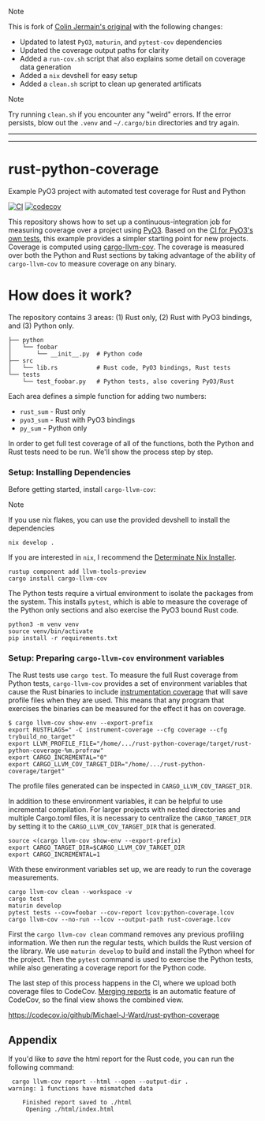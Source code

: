 
> [!NOTE]
> This is fork of [Colin Jermain's original](https://github.com/cjermain/rust-python-coverage) with the following changes:
> - Updated to latest `PyO3`, `maturin`, and `pytest-cov` dependencies
> - Updated the coverage output paths for clarity
> - Added a `run-cov.sh` script that also explains some detail on coverage data generation
> - Added a `nix` devshell for easy setup
> - Added a `clean.sh` script to clean up generated artificats

> [!NOTE]
> Try running `clean.sh` if you encounter any "weird" errors.
> If the error persists, blow out the `.venv` and `~/.cargo/bin` directories and try again.

-------
-------

# rust-python-coverage
Example PyO3 project with automated test coverage for Rust and Python

[![CI](https://github.com/Michael-J-Ward/rust-python-coverage/actions/workflows/CI.yml/badge.svg)](https://github.com/Michael-J-Ward/rust-python-coverage/actions/workflows/CI.yml)
[![codecov](https://codecov.io/github/Michael-J-Ward/rust-python-coverage/graph/badge.svg?token=K4T59SGTQX)](https://codecov.io/github/Michael-J-Ward/rust-python-coverage)

This repository shows how to set up a continuous-integration job for measuring
coverage over a project using [PyO3](https://github.com/PyO3/pyo3). Based on
the [CI for PyO3's own tests](https://github.com/PyO3/pyo3/blob/main/.github/workflows/ci.yml#L306),
this example provides a simpler starting point for new projects. Coverage is
computed using [cargo-llvm-cov](https://github.com/taiki-e/cargo-llvm-cov). The
coverage is measured over both the Python and Rust sections by taking advantage
of the ability of `cargo-llvm-cov` to measure coverage on any binary.

# How does it work?

The repository contains 3 areas: (1) Rust only, (2) Rust with PyO3 bindings, and
(3) Python only.

```
├── python
│   └── foobar
│       └── __init__.py  # Python code
├── src
│   └── lib.rs           # Rust code, PyO3 bindings, Rust tests
└── tests
    └── test_foobar.py   # Python tests, also covering PyO3/Rust
```

Each area defines a simple function for adding two numbers:

* `rust_sum` - Rust only
* `pyo3_sum` - Rust with PyO3 bindings
* `py_sum` - Python only

In order to get full test coverage of all of the functions, both the Python
and Rust tests need to be run. We'll show the process step by step.

### Setup: Installing Dependencies

Before getting started, install `cargo-llvm-cov`:

> [!NOTE]
> If you use nix flakes, you can use the provided devshell to install the dependencies
> ```
> nix develop .
> ```
> If you are interested in `nix`, I recommend the [Determinate Nix Installer](https://github.com/DeterminateSystems/nix-installer).


```
rustup component add llvm-tools-preview
cargo install cargo-llvm-cov
```

The Python tests require a virtual environment to isolate the packages from the
system. This installs `pytest`, which is able to measure the coverage of the
Python only sections and also exercise the PyO3 bound Rust code.

```
python3 -m venv venv
source venv/bin/activate
pip install -r requirements.txt
```

### Setup: Preparing `cargo-llvm-cov` environment variables

The Rust tests use `cargo test`. To measure the full Rust coverage from Python
tests, `cargo-llvm-cov` provides a set of environment variables that cause the
Rust binaries to include [instrumentation coverage](https://doc.rust-lang.org/stable/rustc/instrument-coverage.html)
that will save profile files when they are used. This means that any program
that exercises the binaries can be measured for the effect it has on coverage.

```
$ cargo llvm-cov show-env --export-prefix
export RUSTFLAGS=" -C instrument-coverage --cfg coverage --cfg trybuild_no_target"
export LLVM_PROFILE_FILE="/home/.../rust-python-coverage/target/rust-python-coverage-%m.profraw"
export CARGO_INCREMENTAL="0"
export CARGO_LLVM_COV_TARGET_DIR="/home/.../rust-python-coverage/target"
```

The profile files generated can be inspected in `CARGO_LLVM_COV_TARGET_DIR`.

In addition to these environment variables, it can be helpful to use incremental
compilation. For larger projects with nested directories and multiple Cargo.toml
files, it is necessary to centralize the `CARGO_TARGET_DIR` by setting it to the
`CARGO_LLVM_COV_TARGET_DIR` that is generated.

```
source <(cargo llvm-cov show-env --export-prefix)
export CARGO_TARGET_DIR=$CARGO_LLVM_COV_TARGET_DIR
export CARGO_INCREMENTAL=1
```

With these environment variables set up, we are ready to run the coverage
measurements.

```
cargo llvm-cov clean --workspace -v
cargo test
maturin develop
pytest tests --cov=foobar --cov-report lcov:python-coverage.lcov
cargo llvm-cov --no-run --lcov --output-path rust-coverage.lcov
```

First the `cargo llvm-cov clean` command removes any previous profiling
information. We then run the regular tests, which builds the Rust version
of the library. We use `maturin develop` to build and install the Python
wheel for the project. Then the `pytest` command is used to exercise the
Python tests, while also generating a coverage report for the Python code.

The last step of this process happens in the CI, where we upload both coverage
files to CodeCov. [Merging reports](https://docs.codecov.com/docs/merging-reports)
is an automatic feature of CodeCov, so the final view shows the combined view.

https://codecov.io/github/Michael-J-Ward/rust-python-coverage

## Appendix

If you'd like to *save* the html report for the Rust code, you can run the following command:

```console
 cargo llvm-cov report --html --open --output-dir .
warning: 1 functions have mismatched data

    Finished report saved to ./html
     Opening ./html/index.html
```
